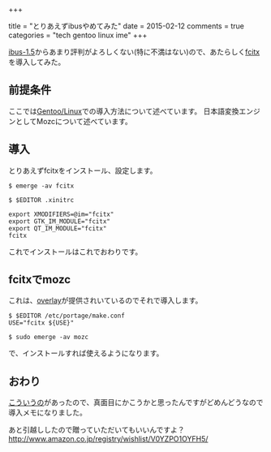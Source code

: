 +++

title = "とりあえずibusやめてみた"
date = 2015-02-12
comments = true
categories = "tech gentoo linux ime"
+++

[ibus-1.5](https://www.google.co.jp/webhp?sourceid=chrome-instant&ion=1&espv=2&ie=UTF-8#newwindow=1&q=ibus1.5)からあまり評判がよろしくない(特に不満はない)ので、あたらしく[fcitx](https://code.google.com/p/fcitx/)を導入してみた。

## 前提条件

ここでは[Gentoo/Linux](http://www.gentoo.org)での導入方法について述べています。
日本語変換エンジンとしてMozcについて述べています。

## 導入

とりあえずfcitxをインストール、設定します。

```
$ emerge -av fcitx

$ $EDITOR .xinitrc

export XMODIFIERS=@im="fcitx"
export GTK_IM_MODULE="fcitx"
export QT_IM_MODULE="fcitx"
fcitx
```

これでインストールはこれでおわりです。

## fcitxでmozc

これは、[overlay](http://gpo.zugaina.org/app-i18n/mozc)が提供されいているのでそれで導入します。

```
$ $EDITOR /etc/portage/make.conf
USE="fcitx ${USE}"

$ sudo emerge -av mozc
```

で、インストールすれば使えるようになります。

## おわり

[こういうの](http://anond.hatelabo.jp/20150210030728)があったので、真面目にかこうかと思ったんですがどめんどうなので導入メモになりました。

あと引越ししたので贈っていただいてもいいんですよ？
http://www.amazon.co.jp/registry/wishlist/V0YZPO1OYFH5/
